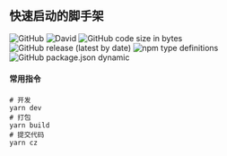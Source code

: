 ## 快速启动的脚手架
![GitHub](https://img.shields.io/github/license/LeiHanCN/react-cli)
![David](https://img.shields.io/david/leihancn/react-cli)
![GitHub code size in bytes](https://img.shields.io/github/languages/code-size/leihancn/react-cli)
![GitHub release (latest by date)](https://img.shields.io/github/v/release/leihancn/react-cli)
![npm type definitions](https://img.shields.io/npm/types/typescript)
![GitHub package.json dynamic](https://img.shields.io/github/package-json/keywords/leihancn/react-cli/parcel)


#### 常用指令

```shell
# 开发
yarn dev
# 打包
yarn build
# 提交代码
yarn cz
```

